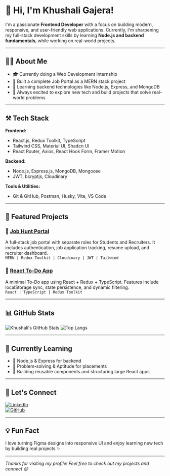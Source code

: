 # 👋 Hi, I'm Khushali Gajera!

I'm a passionate **Frontend Developer** with a focus on building modern, responsive, and user-friendly web applications. Currently, I'm sharpening my full-stack development skills by learning **Node.js and backend fundamentals**, while working on real-world projects.

---

## 🧑‍💻 About Me

- 🎓 Currently doing a Web Development Internship  
- 💼 Built a complete Job Portal as a MERN stack project  
- 🌱 Learning backend technologies like Node.js, Express, and MongoDB  
- 🚀 Always excited to explore new tech and build projects that solve real-world problems

---

## ⚒️ Tech Stack

**Frontend:**
- React.js, Redux Toolkit, TypeScript  
- Tailwind CSS, Material UI, Shadcn UI  
- React Router, Axios, React Hook Form, Framer Motion  

**Backend:**
- Node.js, Express.js, MongoDB, Mongoose  
- JWT, bcryptjs, Cloudinary  

**Tools & Utilities:**
- Git & GitHub, Postman, Husky, Vite, VS Code

---

## 🚀 Featured Projects

### 🔹 [Job Hunt Portal](https://github.com/khushi-9504/job-portal)
A full-stack job portal with separate roles for Students and Recruiters. It includes authentication, job application tracking, resume upload, and recruiter dashboard.  
`MERN | Redux Toolkit | Cloudinary | JWT | Tailwind`

### 🔹 [React To-Do App](https://github.com/khushi-9504/react-todo-app)
A minimal To-Do app using React + Redux + TypeScript. Features include localStorage sync, state persistence, and dynamic filtering.  
`React | TypeScript | Redux Toolkit`

---

## 📊 GitHub Stats

![Khushali's GitHub Stats](https://github-readme-stats.vercel.app/api?username=khushi-9504&show_icons=true&theme=radical)
![Top Langs](https://github-readme-stats.vercel.app/api/top-langs/?username=khushi-9504&layout=compact&theme=radical)

---

## 📖 Currently Learning

- 🔧 Node.js & Express for backend  
- 🧠 Problem-solving & Aptitude for placements  
- 💬 Building reusable components and structuring large React apps

---

## 💬 Let's Connect

[![LinkedIn](https://img.shields.io/badge/-LinkedIn-blue?style=flat-square&logo=linkedin)](https://www.linkedin.com/in/khushali-gajera)  
[![GitHub](https://img.shields.io/badge/-GitHub-black?style=flat-square&logo=github)](https://github.com/khushi-9504)

---

## 💡 Fun Fact

I love turning Figma designs into responsive UI and enjoy learning new tech by building real projects ✨

---

_Thanks for visiting my profile! Feel free to check out my projects and connect 😊_
